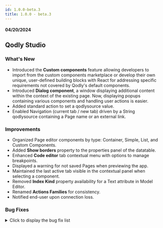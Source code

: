 ```yaml
---
id: 1.0.0-beta.3
title: 1.0.0 - beta.3
---
```



#### 04/20/2024

## Qodly Studio

<h3> What's New </h3>

- Introduced the **Custom components** feature allowing developers to import from the custom components marketplace or develop their own unique, user-defined building blocks with React for addressing specific requirements not covered by Qodly's default components.
- Introduced **Dialog component**, a window displaying additional content within the context of the existing page. Now, displaying popups containing various components and handling user actions is easier.
- Added standard action to set a qodlysource value.
- Enabled Navigation (current tab / new tab) driven by a String qodlysource containing a Page name or an external link.


<h3> Improvements </h3>

- Organized Page editor components by type: Container, Simple, List, and Custom Components.
- Added **Show borders** property to the properties panel of the datatable.
- Enhanced **Code editor** tab contextual menu with options to manage breakpoints.
- Displayed a warning for not saved Pages when previewing the app.
- Maintained the last active tab visible in the contextual panel when selecting a component.
- Removed **Index Kind** property availability for a Text attribute in Model Editor.
- Renamed **Actions Families** for consistency.
- Notified end-user upon connection loss.



<h3> Bug Fixes </h3>

<details><summary>Click to display the bug fix list</summary>

<!-- v0.21.7 to v0.25.1 -->

- Fixed standard actions not showing after project update.
- Fixed issues with search/filtering not working when a selected element entity is attached to the datatable.
- Fixed weird behavior upon reloading selection after deletion.
- Fixed problems caused by copying the current element of a matrix to an entity qodlysource.
- Fixed the application of CSS class across all of Qodly Studio instead of just the Canvas.
- Fixed dialogs expanding beyond Page limits.
- Fixed incorrect word and icon in the roles & privileges tab's Menu for "privileges".
- Fixed collapse all button being enabled when all folders are collapsed.
- Fixed lack of control types when setting a value on qodlysource event OnChange.
- Fixed text input retaining the previous entity value upon entity update and selection.
- Fixed runtime malfunction when executing a function that exists in an entity class.
- Fixed missing Confirmation Modal in Outline Dialog Deletion.
- Fixed Number "0" not being filled in an input component.
- Fixed missing space in the message for unsaved files popup.
- Fixed the possibility of creating two dialogs with the same name.
- Fixed sanity check message for Set qodlysource value.
- Fixed qodlysource input displaying a red error border in the navigation event.
- Fixed custom component not being uploaded.
- Fixed modal not displaying properly (nested Page loaders).
- Fixed Selectbox onSelect events not being triggered.
- Fixed many issues caused by clearing qodlysource when calling functions.
- Fixed Qodly studio crash when accessing privileges in Roles and Privileges.
- Fixed typing allowed in the type of the standard actions and dialog actions.
- Fixed incorrect top-padding in the datastore functions input of Model editor.
- Fixed Carousel component not displayed in the list of components.
- Fixed errors caused by renaming a Page with symbols and numbers.
- Fixed component width change affecting other components when uploading an image.
- Fixed current/default values not showing when opening the Page.
- Fixed form toasts notifications warning in the code.
- Fixed missing delete icon in the popup of Model editor.
- Fixed qodlysource name reset when switching between Page or External Link.
- Fixed non-functioning Standard action - Clear on qodlysource of type image.
- Fixed new value for an object qodlysource being ignored when setting qodlysource value.
- Fixed string not selected by default when adding hard-coded parameter.
- Fixed impossibility to apply a CSS class to a component inside the dialog in the On Open action.
- Fixed Date only property not considered while rendering components in Data Model.
- Fixed function parameter should be variant instead of fixed.
- Fixed Page loader not loading.
- Fixed absence of Solid icons in icon list.
- Fixed incorrect value in Filled Track of the Range Input component when selecting a value.
- Fixed unavailable switch to Page editor/text editor.
- Fixed default image source not displayed for the selected element in Matrix/Image component.
- Fixed useless path property in model.4DModel for a related entity attribute.
- Fixed inability to return to edit mode after renaming the Page in preview mode.
- Fixed incorrect values allowed when renaming Pages via contextual menu.
- Fixed type ahead not proposing entity.attributePath and object.attributePath in Navigation.
- Fixed matrix resizing issue in edition mode.
- Fixed confusion between hardcoded value & external link options due to same icon.
- Fixed non-functioning target of type qodlysource as external value.
- Fixed target Page loader still displayed after switching to external link option.
- Fixed https: string considered as a namespace when switching from hardcoded value to qodlysource in Navigation.
- Fixed misplaced close icon of the feedback dialog.
- Fixed component categories appearing in Craft and Templates.
- Fixed incorrect arrow size of lists in properties panel.
- Fixed 404 error in Qodly Demo navigation.
- Fixed cursor position above function declaration when created from Model Editor.
- Fixed updating roles.json with Qodly studio UI removing the attribute forceLogin.
- Fixed lost confirmed flag when reloading a confirmed tab.
- Fixed type of attribute test in Model Editor should be relatedEntities.
- Fixed Pages being created with invalid names from navigation event.
- Fixed unchecked unit when selecting like center, scroll, none, repeat, auto for property like background.
- Fixed attributes not updated on the Matrix after being modified.


</details>
